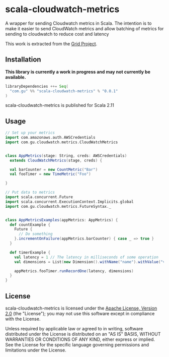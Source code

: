 scala-cloudwatch-metrics
=======

A wrapper for sending Cloudwatch metrics in Scala. The intention is to make it easier to send CloudWatch metrics and allow batching of metrics for sending to cloudwatch to reduce cost and latency

This work is extracted from the [Grid Project](https://github.com/guardian/grid).

Installation
------------

**This library is currently a work in progress and may not currently be available.**

```scala
libraryDependencies ++= Seq(
  "com.gu" %% "scala-cloudwatch-metrics" % "0.0.1"
)
```

scala-cloudwatch-metrics is published for Scala 2.11

Usage
-------

```scala
// Set up your metrics
import com.amazonaws.auth.AWSCredentials
import com.gu.cloudwatch.metrics.CloudWatchMetrics


class AppMetrics(stage: String, creds: AWSCredentials)  
  extends CloudWatchMetrics(stage, creds) {

  val barCounter = new CountMetric("Bar")
  val fooTimer = new TimeMetric("Foo") 

} 

// Put data to metrics
import scala.concurrent.Future
import scala.concurrent.ExecutionContext.Implicits.global
import com.gu.cloudwatch.metrics.FutureSyntax._


class AppMetricsExamples(appMetrics: AppMetrics) {
  def countExample {
    Future {
      // Do something
    }.incrementOnFailure(appMetrics.barCounter) { case _ => true }
  }

  def timerExample {
    val latency = 1 // The latency in milliseconds of some operation
    val dimensions = List(new Dimension().withName("name").withValue("value"))

    appMetrics.fooTimer.runRecordOne(latency, dimensions)
  } 
}

```
License
-------

scala-cloudwatch-metrics is licensed under the [Apache License, Version 2.0](http://www.apache.org/licenses/LICENSE-2.0) (the "License"); 
you may not use this software except in compliance with the License.

Unless required by applicable law or agreed to in writing, software distributed under the License is distributed on an 
"AS IS" BASIS, WITHOUT WARRANTIES OR CONDITIONS OF ANY KIND, either express or implied. See the License for the specific 
language governing permissions and limitations under the License.

